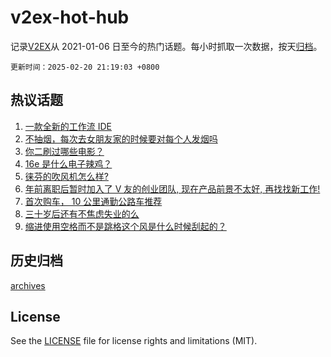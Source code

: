 # v2ex-hot-hub

 记录[V2EX](https://www.v2ex.com/)从 2021-01-06 日至今的热门话题。每小时抓取一次数据，按天[归档](archives)。

`更新时间：2025-02-20 21:19:03 +0800`

## 热议话题

1. [一款全新的工作流 IDE](https://www.v2ex.com/t/1112879)
1. [不抽烟，每次去女朋友家的时候要对每个人发烟吗](https://www.v2ex.com/t/1112820)
1. [你二刷过哪些电影？](https://www.v2ex.com/t/1112830)
1. [16e 是什么电子辣鸡？](https://www.v2ex.com/t/1112788)
1. [徕芬的吹风机怎么样?](https://www.v2ex.com/t/1112828)
1. [年前离职后暂时加入了 V 友的创业团队, 现在产品前景不太好, 再找找新工作!](https://www.v2ex.com/t/1112917)
1. [首次购车， 10 公里通勤公路车推荐](https://www.v2ex.com/t/1112836)
1. [三十岁后还有不焦虑失业的么](https://www.v2ex.com/t/1112809)
1. [缩进使用空格而不是跳格这个风是什么时候刮起的？](https://www.v2ex.com/t/1112762)

## 历史归档

[archives](archives)

## License

See the [LICENSE](LICENSE) file for license rights and limitations (MIT).
